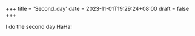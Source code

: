 +++
title = 'Second_day'
date = 2023-11-01T19:29:24+08:00
draft = false
+++


I do the second day
HaHa!

